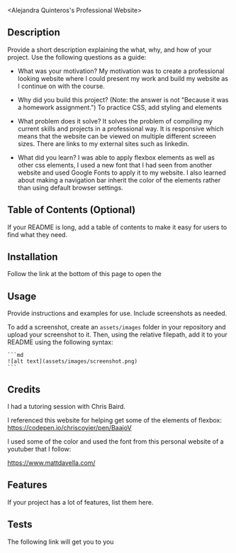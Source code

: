 <Alejandra Quinteros's Professional Website>

## Description

Provide a short description explaining the what, why, and how of your project. Use the following questions as a guide:

- What was your motivation?
    My motivation was to create a professional looking website where I could present my work and build my website as I continue on with the course. 

- Why did you build this project? (Note: the answer is not "Because it was a homework assignment.")
    To practice CSS, add styling and elements 

- What problem does it solve?
    It solves the problem of compiling my current skills and projects in a professional way. It is responsive which means that the website can be viewed on multiple different screeen sizes. There are links to my external sites such as linkedin.  

- What did you learn?
    I was able to apply flexbox elements as well as other css elements, I used a new font that I had seen from another website and used Google Fonts to apply it to my website. I also learned about making a navigation bar inherit the color of the elements rather than using default browser settings. 

## Table of Contents (Optional)

If your README is long, add a table of contents to make it easy for users to find what they need.


## Installation

Follow the link at the bottom of this page to open the 

## Usage

Provide instructions and examples for use. Include screenshots as needed.

To add a screenshot, create an `assets/images` folder in your repository and upload your screenshot to it. Then, using the relative filepath, add it to your README using the following syntax:

    ```md
    ![alt text](assets/images/screenshot.png)
    ```

## Credits

I had a tutoring session with Chris Baird. 

I referenced this website for helping get some of the elements of flexbox: 
https://codepen.io/chriscoyier/pen/BaajoV 

I used some of the color and used the font from this personal website of a youtuber that I follow: 

https://www.mattdavella.com/ 


## Features

If your project has a lot of features, list them here.

## Tests

The following link will get you to you
